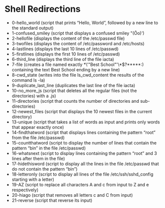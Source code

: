 # Shell Redirections

* 0-hello_world		(script that prints “Hello, World”, followed by a new line to the standard output)
* 1-confused_smiley	(script that displays a confused smiley "(Ôo)')
* 2-hellofile		(displays the content of the /etc/passwd file)
* 3-twofiles		(displays the content of /etc/password and /etc/hosts)
* 4-lastlines		(displays the last 10 lines of /etc/passwd)
* 5-firstlines		(displays the first 10 lines of /etc/passwd)
* 6-third_line		(displays the third line of the file iacta)
* 7-file		(creates a file named exactly \*\\'"Best School"\'\\*$\?\*\*\*\*\*:) containing the text Best School ending by a new line)
* 8-cwd_state		(writes into the file ls_cwd_content the results of the command ls -la)
* 9-duplicate_last_line	(duplicates the last line of the file iacta)
* 10-no_more_js		(script that deletes all the regular files (not the directories) with a .js)
* 11-directories	(script that counts the number of directories and sub-directories)
* 12-newest_files	(script that displays the 10 newest files in the current directory)
* 13-unique		(script that takes a list of words as input and prints only words that appear exactly once)
* 14-findthatword	(script that displays lines containing the pattern “root” from the file /etc/passwd)
*  15-countthatword	(script to display the number of lines that contain the pattern “bin” in the file /etc/passwd)
* 16-whatsnext		(script to display lines containing the pattern “root” and 3 lines after them in the file)
* 17-hidethisword	(script to display all the lines in the file /etc/passwd that do not contain the pattern “bin”)
* 18-letteronly		(script to display all lines of the file /etc/ssh/sshd_config starting with a letter)
* 19-AZ			(script to replace all characters A and c from input to Z and e respectively)
* 20-hiago		(script that removes all letters c and C from input)
* 21-reverse	(script that reverse its input)